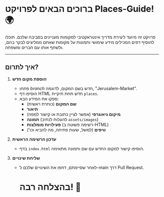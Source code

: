 # ברוכים הבאים לפרויקט Places-Guide! 🌍

פרויקט זה מיועד ליצירת מדריך אינטראקטיבי למקומות מעניינים בסביבה שלכם. תוכלו להוסיף דפים המכילים מידע שימושי ותמונות על מקומות שאתם ממליצים לבקר בהם, ולשתף אותו עם חברים ומשפחה.

---

## איך לתרום?

1. **הוספת מקום חדש**  
   - פתחו *branch* חדש בשם המקום, לדוגמה, "Jerusalem-Market".  
   - הוסיפו דף HTML חדש תחת תיקיית `places`.  
   - ספקו את המידע הבא:  
     - **שם המקום** (כותרת ראשית)  
     - **תיאור**  
     - **מיקום גיאוגרפי** (אפשר לציין כתובת או קישור למפה)  
     - **תמונה** (להעלות לנתיב `assets/images`)  
     - **פעילויות מומלצות** (רשימה פשוטה ב-HTML)  
     - **טיפים** (למשל, שעות פתיחה, מה להביא וכו')  

2. **עדכון הרשימה הראשית**  
   - בדף `index.html` הוסיפו קישור למקום החדש עם שם ותמונה מתאימה.

3. **שליחת שינויים**  
   - לאחר שסיימתם, דחפו את השינויים שלכם ל-main דרך Pull Request.
  

     # בהצלחה רבה! 🚀


